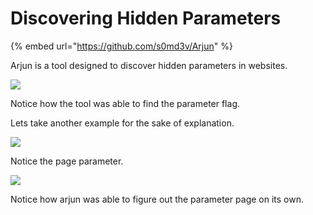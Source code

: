 # Discovering Hidden Parameters

{% embed url="https://github.com/s0md3v/Arjun" %}

Arjun is a tool designed to discover hidden parameters in websites.&#x20;

![](../../../.gitbook/assets/0ECFB3D2-BB48-443C-964A-1F8035BB0B5D\_4\_5005\_c.jpeg)

Notice how the tool was able to find the parameter flag.

Lets take another example for the sake of explanation.

![](../../../.gitbook/assets/2022-08-13\_10-30.png)

Notice the page parameter.&#x20;

![](../../../.gitbook/assets/2022-08-13\_10-31.png)

Notice how arjun was able to figure out the parameter page on its own.&#x20;
